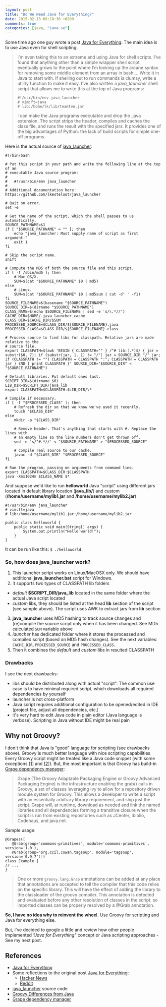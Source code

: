 ```yaml
---
layout: post
title: "Do We Need Java for Everything?"
date: 2015-02-13 00:18:30 +0200
comments: true
categories: [java, "java se"]
---
```


Some time ago one guy wrote a post [Java for Everything]. The main idea is to use Java even for shell scripting.
> I’m even taking this to an extreme and using Java for shell scripts. I’ve found that anything other than a simple wrapper shell script eventually grows to the point where I’m looking up the arcane syntax for removing some middle element from an array in bash ... Write it in Java to start with. If shelling out to run commands is clumsy, write a utility function to make it easy.
>I’ve also written a *java_launcher* shell script that allows me to write this at the top of Java programs:
>```
>#!/usr/bin/env java_launcher
># vim:ft=java
># lib:/home/lk/lib/teamten.jar
>```
>I can make the Java programs executable and drop the .java extension. The script strips the header, compiles and caches the class file, and runs the result with the specified jars. It provides one of the big advantages of Python: the lack of build scripts for simple one-off programs.

Here is the actual source of [java_launcher]:

```
#!/bin/bash

# Put this script in your path and write the following line at the top of an
# executable Java source program:
#
#   #!/usr/bin/env java_launcher
#
# Additional documentation here: https://github.com/lkesteloot/java_launcher

# Quit on error.
set -e

# Get the name of the script, which the shell passes to us automatically.
SOURCE_PATHNAME=$1
if [ "$SOURCE_PATHNAME" = "" ]; then
    echo "java_launcher: Must supply name of script as first argument."
    exit 1
fi

# Skip the script name.
shift

# Compute the MD5 of both the source file and this script.
if [ -f /sbin/md5 ]; then
    # Mac OS/X.
    SUM=$(cat "$SOURCE_PATHNAME" $0 | md5)
else
    # Linux.
    SUM=$(cat "$SOURCE_PATHNAME" $0 | md5sum | cut -d' ' -f1)
fi
SOURCE_FILENAME=$(basename "$SOURCE_PATHNAME")
SOURCE_DIR=$(dirname "$SOURCE_PATHNAME")
CLASS_NAME=$(echo $SOURCE_FILENAME | sed -e 's/\.*//')
CACHE_DIR=$HOME/.java_launcher_cache
CLASS_DIR=$CACHE_DIR/$SUM
PROCESSED_SOURCE=$CLASS_DIR/${SOURCE_FILENAME}.java
PROCESSED_CLASS=$CLASS_DIR/${SOURCE_FILENAME}.class

# Process source to find libs for classpath. Relative jars are made relative to the
# source file.
export CLASSPATH=$(awk 'BEGIN { CLASSPATH="" } /^# lib:(.*)$/ { jar = substr($0, 7); if (substr(jar, 1, 1) != "/") jar = SOURCE_DIR "/" jar; if (CLASSPATH != "") CLASSPATH = CLASSPATH ":"; CLASSPATH = CLASSPATH jar } END { print CLASSPATH }' SOURCE_DIR="$SOURCE_DIR" < "$SOURCE_PATHNAME")

# Default libraries. Put default ones last.
SCRIPT_DIR=$(dirname $0)
LIB_DIR=$SCRIPT_DIR/java_lib
export CLASSPATH=$CLASSPATH:$LIB_DIR/\*

# Compile if necessary.
if [ -f "$PROCESSED_CLASS" ]; then
    # Refresh the dir so that we know we've used it recently.
    touch "$CLASS_DIR"
else
    mkdir -p "$CLASS_DIR"

    # Remove header. That's anything that starts with #. Replace the lines with
    # an empty line so the line numbers don't get thrown off.
    sed -e 's/^#.*//' < "$SOURCE_PATHNAME" > "$PROCESSED_SOURCE"

    # Compile real source to our cache.
    javac -d "$CLASS_DIR" "$PROCESSED_SOURCE"
fi

# Run the program, passing on arguments from command line.
export CLASSPATH=$CLASS_DIR:$CLASSPATH
java -Xmx1024m $CLASS_NAME $*
```

And suppose we'd like to run **helloworld** Java "script" using different jars located in default library location (**java_lib/**) and custom (**/home/username/mylib1.jar** and **/home/username/mylib2.jar**)

```
#!/usr/bin/env java_launcher
# vim:ft=java
# lib:/home/username/mylib1.jar:/home/username/mylib2.jar

public class helloworld {
    public static void main(String[] args) {
        System.out.println("Hello world!");
    }
}
```

It can be run like this: `$ ./helloworld`

### So, how does java_launcher work?
1. This launcher script works on Linux/MacOSX only. We should have additional **java_launcher.bat** script for Windows.    
2. It supports two types of CLASSPATH lib folders
  - *default* **$SCRIPT_DIR/java_lib** located in the same folder where the actual Java script located 
  - *custom* libs, they should be listed at the head **lib** section of the script (see sample above). The script uses AWK to extract jars from **lib** section 
3. **java_launcher** uses MD5 hashing to track source changes and (re)compile the source script only when it has been changed. See MD5 calculated `SUM` variable above 
4. *launcher* has dedicated folder where it stores the processed and compiled script (based on MD5 hash changes). See the next variables: `CACHE_DIR`, `PROCESSED_SOURCE` and `PROCESSED_CLASS`.   
5. Then it combines the *default* and *custom* libs in resulted CLASSPATH 

### Drawbacks
I see the next drawbacks:
- libs should be distributed along with actual "script". The common use case is to have minimal required script, which downloads all required dependencies by yourself
- launcher is not cross-platform
- Java script requires additional configuration to be opened/edited in IDE (project file, adjust all dependencies, etc.)
- it's very hard to edit Java code in plain editor (Java language is verbose). Scripting in Java without IDE might be real pain

## Why not Groovy?
I don't think that Java is "good" language for scripting (see drawbacks above). Groovy is much better language with nice scripting capabilities. Every Groovy script might be treated like a Java code snippet (with some exceptions [[1]][Differences from Java] and [[2]](http://groovy-lang.org/differences.html)). But, the most important is that Groovy has build-in [Grape dependency manager]:
> Grape (The Groovy Adaptable Packaging Engine or Groovy Advanced Packaging Engine) is the infrastructure enabling the grab() calls in Groovy, a set of classes leveraging Ivy to allow for a repository driven module system for Groovy. This allows a developer to write a script with an essentially arbitrary library requirement, and ship just the script. Grape will, at runtime, download as needed and link the named libraries and all dependencies forming a transitive closure when the script is run from existing repositories such as JCenter, Ibiblio, Codehaus, and java.net.

Sample usage:
```
@Grapes([
   @Grab(group='commons-primitives', module='commons-primitives', version='1.0'),
   @Grab(group='org.ccil.cowan.tagsoup', module='tagsoup', version='0.9.7')])
class Example {
// ...
}
```

> One or more `groovy.lang.Grab` annotations can be added at any place that annotations are accepted to tell the compiler that this code relies on the specific library. This will have the effect of adding the library to the classloader of the groovy compiler. This annotation is detected and evaluated before any other resolution of classes in the script, so imported classes can be properly resolved by a @Grab annotation.

**So, I have no idea why to reinvent the wheel.** Use Groovy for scripting and Java for everything else.

But, I've decided to google a little and review how other people implemented *"Java for Everything"* concept or Java scripting approaches - See my next post.   


## References
- [Java for Everything]
- Some reflections to the original post [Java for Everything]:
  - [Hacker News]
  - [Reddit]
- [java_launcher] source code
- [Groovy Differences from Java][Differences from Java]
- [Grape dependency manager]


[Java for Everything]: http://www.teamten.com/lawrence/writings/java-for-everything.html 
[Hacker News]: https://news.ycombinator.com/item?id=8677556
[Reddit]: http://www.reddit.com/r/programming/duplicates/2nvybk/java_for_everything
[java_launcher]: https://github.com/lkesteloot/java_launcher
[Differences from Java]: http://groovy.codehaus.org/Differences+from+Java
[Grape dependency manager]:http://groovy-lang.org/grape.html 